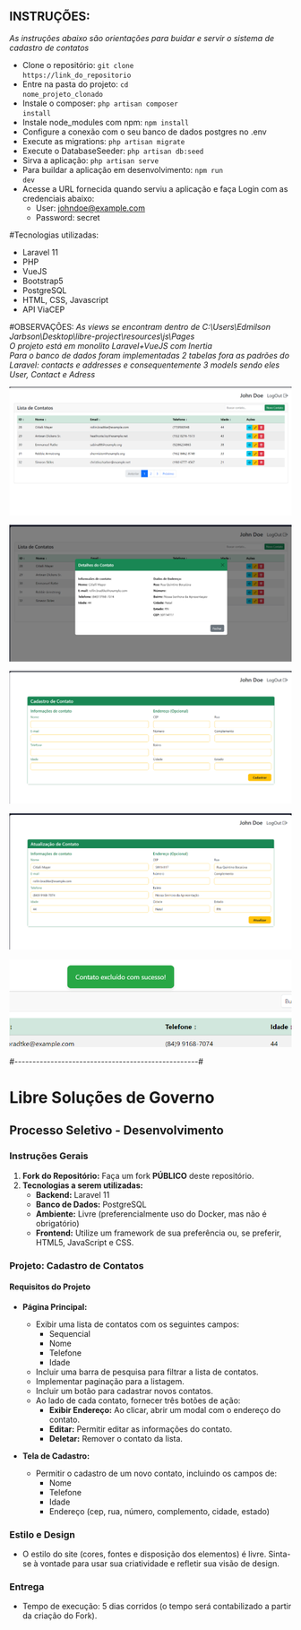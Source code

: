 ## INSTRUÇÕES:
*As instruções abaixo são orientações para buidar e servir o sistema de cadastro de contatos*

 - Clone o repositório: <code>git clone https://link_do_repositorio</code><br>
 - Entre na pasta do projeto: <code>cd nome_projeto_clonado</code><br>
 - Instale o composer: <code>php artisan composer install</code><br>
 - Instale node_modules com npm: <code>npm install</code><br>
 - Configure a conexão com o seu banco de dados postgres no .env
 - Execute as migrations: <code>php artisan migrate</code><br>
 - Execute o DatabaseSeeder: <code>php artisan db:seed</code><br>
 - Sirva a aplicação: <code>php artisan serve</code><br>
 - Para buildar a aplicação em desenvolvimento: <code>npm run dev</code><br>
 - Acesse a URL fornecida quando serviu a aplicação e faça Login com as credenciais abaixo:<br>
   - User: johndoe@example.com<br>
   - Password: secret<br>

#Tecnologias utilizadas:
 - Laravel 11
 - PHP
 - VueJS
 - Bootstrap5
 - PostgreSQL
 - HTML, CSS, Javascript
 - API ViaCEP

#OBSERVAÇÕES:
*As views se encontram dentro de C:\Users\Edmilson Jarbson\Desktop\libre-project\resources\js\Pages*<br>
*O projeto está em monolito Laravel+VueJS com Inertia*<br>
*Para o banco de dados foram implementadas 2 tabelas fora as padrões do Laravel: contacts e addresses e consequentemente 3 models sendo eles User, Contact e Adress*<br>

![alt text](image.png)

![alt text](image-1.png)

![alt text](image-2.png)

![alt text](image-3.png)

![alt text](image-4.png)

#---------------------------------------------------#<br>

# Libre Soluções de Governo
## Processo Seletivo - Desenvolvimento

### Instruções Gerais

1. **Fork do Repositório:** Faça um fork **PÚBLICO** deste repositório.
2. **Tecnologias a serem utilizadas:**
   - **Backend:** Laravel 11
   - **Banco de Dados:** PostgreSQL
   - **Ambiente:** Livre (preferencialmente uso do Docker, mas não é obrigatório)
   - **Frontend:** Utilize um framework de sua preferência ou, se preferir, HTML5, JavaScript e CSS.

### Projeto: Cadastro de Contatos

#### Requisitos do Projeto

- **Página Principal:**
  - Exibir uma lista de contatos com os seguintes campos:
    - Sequencial
    - Nome
    - Telefone
    - Idade
  - Incluir uma barra de pesquisa para filtrar a lista de contatos.
  - Implementar paginação para a listagem.
  - Incluir um botão para cadastrar novos contatos.
  - Ao lado de cada contato, fornecer três botões de ação:
    - **Exibir Endereço:** Ao clicar, abrir um modal com o endereço do contato.
    - **Editar:** Permitir editar as informações do contato.
    - **Deletar:** Remover o contato da lista.

- **Tela de Cadastro:**
  - Permitir o cadastro de um novo contato, incluindo os campos de:
    - Nome
    - Telefone
    - Idade
    - Endereço (cep, rua, número, complemento, cidade, estado)

### Estilo e Design

- O estilo do site (cores, fontes e disposição dos elementos) é livre. Sinta-se à vontade para usar sua criatividade e refletir sua visão de design.

### Entrega

- Tempo de execução: 5 dias corridos (o tempo será contabilizado a partir da criação do Fork).
